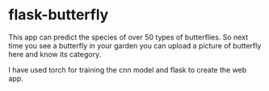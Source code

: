 # flask-butterfly


This app can predict the species of over 50 types of butterflies.
So next time you see a butterfly in your garden you can upload a picture of butterfly here and know its category. 


I have used torch for training the cnn model and flask to create the web app.
